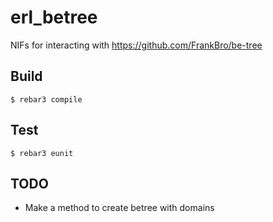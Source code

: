 erl_betree
=====

NIFs for interacting with https://github.com/FrankBro/be-tree

Build
-----

    $ rebar3 compile

Test
-----

    $ rebar3 eunit

TODO
----

* Make a method to create betree with domains

